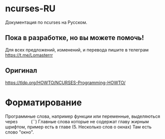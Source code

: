 # ncurses-RU
Документация по ncurses на Русском.

## Пока в разработке, но вы можете помочь!  
Для всех предложений, изменений, и перевода пишите в телеграм https://t.me/Lomasterrr

## Оригинал
https://tldp.org/HOWTO/NCURSES-Programming-HOWTO/

# Форматирование
Программные слова, например функции или переменные, выделяються через `     ` (``)
Главные слова которые не содержат главу жирным шрифтом, пример есть в главе (5. Несколько слов о окнах)
Там есть слово "окно".
